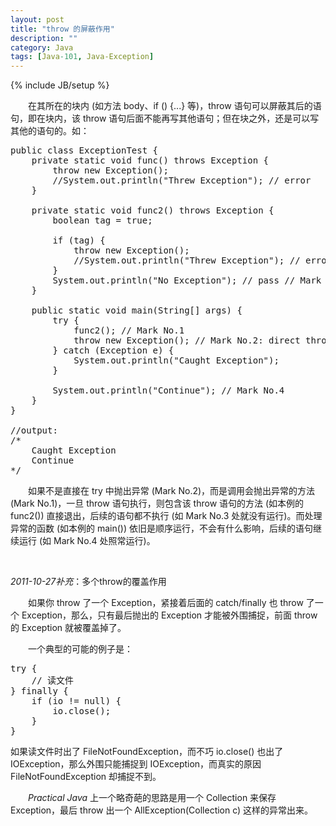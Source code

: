 ```yaml
---
layout: post
title: "throw 的屏蔽作用"
description: ""
category: Java
tags: [Java-101, Java-Exception]
---
```

{% include JB/setup %}

　　在其所在的块内 (如方法 body、if () {...} 等)，throw 语句可以屏蔽其后的语句，即在块内，该 throw 语句后面不能再写其他语句；但在块之外，还是可以写其他的语句的。如：

<pre class="prettyprint linenums">
public class ExceptionTest {  
	private static void func() throws Exception {  
		throw new Exception();  
		//System.out.println("Threw Exception"); // error  
	}  
  
	private static void func2() throws Exception {  
		boolean tag = true;  
		  
		if (tag) {  
			throw new Exception();  
			//System.out.println("Threw Exception"); // error  
		}  
		System.out.println("No Exception"); // pass // Mark No.3  
	}  
  
	public static void main(String[] args) {  
		try {  
			func2(); // Mark No.1  
			throw new Exception(); // Mark No.2: direct throw in try  
		} catch (Exception e) {  
			System.out.println("Caught Exception");  
		}  
		  
		System.out.println("Continue"); // Mark No.4  
	}  
}  
  
//output:  
/* 
	Caught Exception 
	Continue 
*/  
</pre>

　　如果不是直接在 try 中抛出异常 (Mark No.2)，而是调用会抛出异常的方法 (Mark No.1)，一旦 throw 语句执行，则包含该 throw 语句的方法 (如本例的 func2()) 直接退出，后续的语句都不执行 (如 Mark No.3 处就没有运行)。而处理异常的函数 (如本例的 main()) 依旧是顺序运行，不会有什么影响，后续的语句继续运行 (如 Mark No.4 处照常运行)。  

<br/>

_2011-10-27补充_：多个throw的覆盖作用

　　如果你 throw 了一个 Exception，紧接着后面的 catch/finally 也 throw 了一个 Exception，那么，只有最后抛出的 Exception 才能被外围捕捉，前面 throw 的 Exception 就被覆盖掉了。  

　　一个典型的可能的例子是：

<pre class="prettyprint linenums">
try {  
	// 读文件  
} finally {   
	if (io != null) {  
		io.close();  
	}  
}  
</pre>

如果读文件时出了 FileNotFoundException，而不巧 io.close() 也出了 IOException，那么外围只能捕捉到 IOException，而真实的原因 FileNotFoundException 却捕捉不到。  

　　_Practical Java_ 上一个略奇葩的思路是用一个 Collection 来保存 Exception，最后 throw 出一个 AllException(Collection<Exception> c) 这样的异常出来。